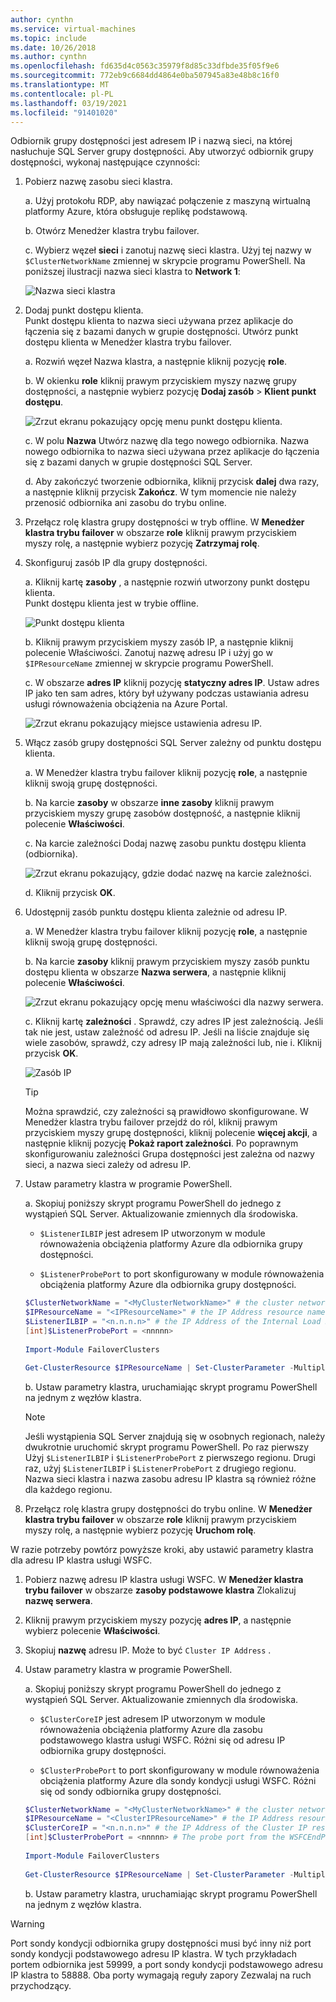 ```yaml
---
author: cynthn
ms.service: virtual-machines
ms.topic: include
ms.date: 10/26/2018
ms.author: cynthn
ms.openlocfilehash: fd635d4c0563c35979f8d85c33dfbde35f05f9e6
ms.sourcegitcommit: 772eb9c6684dd4864e0ba507945a83e48b8c16f0
ms.translationtype: MT
ms.contentlocale: pl-PL
ms.lasthandoff: 03/19/2021
ms.locfileid: "91401020"
---
```

Odbiornik grupy dostępności jest adresem IP i nazwą sieci, na której nasłuchuje SQL Server grupy dostępności. Aby utworzyć odbiornik grupy dostępności, wykonaj następujące czynności:

1. <a name="getnet"></a>Pobierz nazwę zasobu sieci klastra.

    a. Użyj protokołu RDP, aby nawiązać połączenie z maszyną wirtualną platformy Azure, która obsługuje replikę podstawową. 

    b. Otwórz Menedżer klastra trybu failover.

    c. Wybierz węzeł **sieci** i zanotuj nazwę sieci klastra. Użyj tej nazwy w `$ClusterNetworkName` zmiennej w skrypcie programu PowerShell. Na poniższej ilustracji nazwa sieci klastra to **Network 1**:

   ![Nazwa sieci klastra](./media/virtual-machines-ag-listener-configure/90-clusternetworkname.png)

1. <a name="addcap"></a>Dodaj punkt dostępu klienta.  
    Punkt dostępu klienta to nazwa sieci używana przez aplikacje do łączenia się z bazami danych w grupie dostępności. Utwórz punkt dostępu klienta w Menedżer klastra trybu failover.

    a. Rozwiń węzeł Nazwa klastra, a następnie kliknij pozycję **role**.

    b. W okienku **role** kliknij prawym przyciskiem myszy nazwę grupy dostępności, a następnie wybierz pozycję **Dodaj zasób**  >  **Klient punkt dostępu**.

   ![Zrzut ekranu pokazujący opcję menu punkt dostępu klienta.](./media/virtual-machines-ag-listener-configure/92-addclientaccesspoint.png)

    c. W polu **Nazwa** Utwórz nazwę dla tego nowego odbiornika. 
   Nazwa nowego odbiornika to nazwa sieci używana przez aplikacje do łączenia się z bazami danych w grupie dostępności SQL Server.

    d. Aby zakończyć tworzenie odbiornika, kliknij przycisk **dalej** dwa razy, a następnie kliknij przycisk **Zakończ**. W tym momencie nie należy przenosić odbiornika ani zasobu do trybu online.

1. Przełącz rolę klastra grupy dostępności w tryb offline. W **Menedżer klastra trybu failover** w obszarze **role** kliknij prawym przyciskiem myszy rolę, a następnie wybierz pozycję **Zatrzymaj rolę**.

1. <a name="congroup"></a>Skonfiguruj zasób IP dla grupy dostępności.

    a. Kliknij kartę **zasoby** , a następnie rozwiń utworzony punkt dostępu klienta.  
    Punkt dostępu klienta jest w trybie offline.

   ![Punkt dostępu klienta](./media/virtual-machines-ag-listener-configure/94-newclientaccesspoint.png) 

    b. Kliknij prawym przyciskiem myszy zasób IP, a następnie kliknij polecenie Właściwości. Zanotuj nazwę adresu IP i użyj go w `$IPResourceName` zmiennej w skrypcie programu PowerShell.

    c. W obszarze **adres IP** kliknij pozycję **statyczny adres IP**. Ustaw adres IP jako ten sam adres, który był używany podczas ustawiania adresu usługi równoważenia obciążenia na Azure Portal.

   ![Zrzut ekranu pokazujący miejsce ustawienia adresu IP.](./media/virtual-machines-ag-listener-configure/96-ipresource.png) 

    <!-----------------------I don't see this option on server 2016
    1. Disable NetBIOS for this address and click **OK**. Repeat this step for each IP resource if your solution spans multiple Azure VNets. 
    ------------------------->

1. <a name = "dependencyGroup"></a>Włącz zasób grupy dostępności SQL Server zależny od punktu dostępu klienta.

    a. W Menedżer klastra trybu failover kliknij pozycję **role**, a następnie kliknij swoją grupę dostępności.

    b. Na karcie **zasoby** w obszarze **inne zasoby** kliknij prawym przyciskiem myszy grupę zasobów dostępność, a następnie kliknij polecenie **Właściwości**. 

    c. Na karcie zależności Dodaj nazwę zasobu punktu dostępu klienta (odbiornika).

   ![Zrzut ekranu pokazujący, gdzie dodać nazwę na karcie zależności.](./media/virtual-machines-ag-listener-configure/97-propertiesdependencies.png) 

    d. Kliknij przycisk **OK**.

1. <a name="listname"></a>Udostępnij zasób punktu dostępu klienta zależnie od adresu IP.

    a. W Menedżer klastra trybu failover kliknij pozycję **role**, a następnie kliknij swoją grupę dostępności. 

    b. Na karcie **zasoby** kliknij prawym przyciskiem myszy zasób punktu dostępu klienta w obszarze **Nazwa serwera**, a następnie kliknij polecenie **Właściwości**. 

   ![Zrzut ekranu pokazujący opcję menu właściwości dla nazwy serwera.](./media/virtual-machines-ag-listener-configure/98-dependencies.png) 

    c. Kliknij kartę **zależności** . Sprawdź, czy adres IP jest zależnością. Jeśli tak nie jest, ustaw zależność od adresu IP. Jeśli na liście znajduje się wiele zasobów, sprawdź, czy adresy IP mają zależności lub, nie i. Kliknij przycisk **OK**. 

   ![Zasób IP](./media/virtual-machines-ag-listener-configure/98-propertiesdependencies.png) 

    >[!TIP]
    >Można sprawdzić, czy zależności są prawidłowo skonfigurowane. W Menedżer klastra trybu failover przejdź do ról, kliknij prawym przyciskiem myszy grupę dostępności, kliknij polecenie **więcej akcji**, a następnie kliknij pozycję  **Pokaż raport zależności**. Po poprawnym skonfigurowaniu zależności Grupa dostępności jest zależna od nazwy sieci, a nazwa sieci zależy od adresu IP. 


1. <a name="setparam"></a>Ustaw parametry klastra w programie PowerShell.

   a. Skopiuj poniższy skrypt programu PowerShell do jednego z wystąpień SQL Server. Aktualizowanie zmiennych dla środowiska.

   - `$ListenerILBIP` jest adresem IP utworzonym w module równoważenia obciążenia platformy Azure dla odbiornika grupy dostępności.
    
   - `$ListenerProbePort` to port skonfigurowany w module równoważenia obciążenia platformy Azure dla odbiornika grupy dostępności.

   ```powershell
   $ClusterNetworkName = "<MyClusterNetworkName>" # the cluster network name (Use Get-ClusterNetwork on Windows Server 2012 of higher to find the name)
   $IPResourceName = "<IPResourceName>" # the IP Address resource name
   $ListenerILBIP = "<n.n.n.n>" # the IP Address of the Internal Load Balancer (ILB). This is the static IP address for the load balancer you configured in the Azure portal.
   [int]$ListenerProbePort = <nnnnn>
  
   Import-Module FailoverClusters

   Get-ClusterResource $IPResourceName | Set-ClusterParameter -Multiple @{"Address"="$ListenerILBIP";"ProbePort"=$ListenerProbePort;"SubnetMask"="255.255.255.255";"Network"="$ClusterNetworkName";"EnableDhcp"=0}
   ```

   b. Ustaw parametry klastra, uruchamiając skrypt programu PowerShell na jednym z węzłów klastra.  

   > [!NOTE]
   > Jeśli wystąpienia SQL Server znajdują się w osobnych regionach, należy dwukrotnie uruchomić skrypt programu PowerShell. Po raz pierwszy Użyj `$ListenerILBIP` i `$ListenerProbePort` z pierwszego regionu. Drugi raz, użyj `$ListenerILBIP` i `$ListenerProbePort` z drugiego regionu. Nazwa sieci klastra i nazwa zasobu adresu IP klastra są również różne dla każdego regionu.

1. Przełącz rolę klastra grupy dostępności do trybu online. W **Menedżer klastra trybu failover** w obszarze **role** kliknij prawym przyciskiem myszy rolę, a następnie wybierz pozycję **Uruchom rolę**.

W razie potrzeby powtórz powyższe kroki, aby ustawić parametry klastra dla adresu IP klastra usługi WSFC.

1. Pobierz nazwę adresu IP klastra usługi WSFC. W **Menedżer klastra trybu failover** w obszarze **zasoby podstawowe klastra** Zlokalizuj **nazwę serwera**.

1. Kliknij prawym przyciskiem myszy pozycję **adres IP**, a następnie wybierz polecenie **Właściwości**.

1. Skopiuj **nazwę** adresu IP. Może to być `Cluster IP Address` . 

1. <a name="setwsfcparam"></a>Ustaw parametry klastra w programie PowerShell.
  
   a. Skopiuj poniższy skrypt programu PowerShell do jednego z wystąpień SQL Server. Aktualizowanie zmiennych dla środowiska.

   - `$ClusterCoreIP` jest adresem IP utworzonym w module równoważenia obciążenia platformy Azure dla zasobu podstawowego klastra usługi WSFC. Różni się od adresu IP odbiornika grupy dostępności.

   - `$ClusterProbePort` to port skonfigurowany w module równoważenia obciążenia platformy Azure dla sondy kondycji usługi WSFC. Różni się od sondy odbiornika grupy dostępności.

   ```powershell
   $ClusterNetworkName = "<MyClusterNetworkName>" # the cluster network name (Use Get-ClusterNetwork on Windows Server 2012 of higher to find the name)
   $IPResourceName = "<ClusterIPResourceName>" # the IP Address resource name
   $ClusterCoreIP = "<n.n.n.n>" # the IP Address of the Cluster IP resource. This is the static IP address for the load balancer you configured in the Azure portal.
   [int]$ClusterProbePort = <nnnnn> # The probe port from the WSFCEndPointprobe in the Azure portal. This port must be different from the probe port for the availability group listener probe port.
  
   Import-Module FailoverClusters
  
   Get-ClusterResource $IPResourceName | Set-ClusterParameter -Multiple @{"Address"="$ClusterCoreIP";"ProbePort"=$ClusterProbePort;"SubnetMask"="255.255.255.255";"Network"="$ClusterNetworkName";"EnableDhcp"=0}
   ```

   b. Ustaw parametry klastra, uruchamiając skrypt programu PowerShell na jednym z węzłów klastra.  

>[!WARNING]
>Port sondy kondycji odbiornika grupy dostępności musi być inny niż port sondy kondycji podstawowego adresu IP klastra. W tych przykładach portem odbiornika jest 59999, a port sondy kondycji podstawowego adresu IP klastra to 58888. Oba porty wymagają reguły zapory Zezwalaj na ruch przychodzący.
